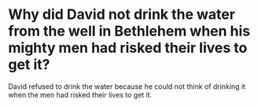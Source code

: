 # Why did David not drink the water from the well in Bethlehem when his mighty men had risked their lives to get it?

David refused to drink the water because he could not think of drinking it when the men had risked their lives to get it.
